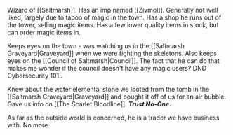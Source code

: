 Wizard of [[Saltmarsh]]. Has an imp named [[Zivmol]]. Generally not well liked, largely due to taboo of magic in the town. Has a shop he runs out of the tower, selling magic items. Has a few lower quality items in stock, but can order magic items in.

Keeps eyes on the town - was watching us in the [[Saltmarsh Graveyard|Graveyard]] when we were fighting the skeletons. Also keeps eyes on the [[Council of Saltmarsh|Council]]. The fact that he can do that makes me wonder if the council doesn't have any magic users?  DND Cybersecurity 101..

Knew about the water elemental stone we looted from the tomb in the [[Saltmarsh Graveyard|Graveyard]] and bought it off of us for an air bubble.
Gave us info on  [[The Scarlet Bloodline]]. 
***Trust No-One.***

As far as the outside world is concerned, he is a trader we have business with. No more. 

